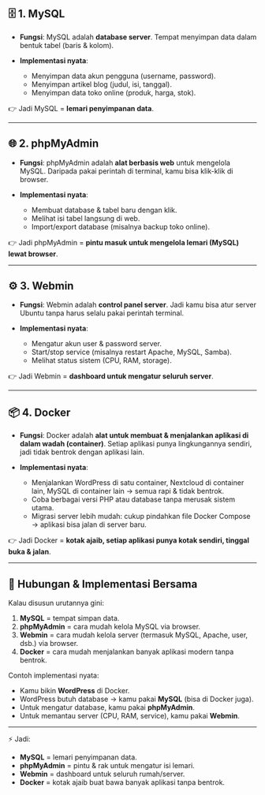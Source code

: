 ## 🗄️ **1. MySQL**

* **Fungsi**: MySQL adalah **database server**. Tempat menyimpan data dalam bentuk tabel (baris & kolom).
* **Implementasi nyata**:

  * Menyimpan data akun pengguna (username, password).
  * Menyimpan artikel blog (judul, isi, tanggal).
  * Menyimpan data toko online (produk, harga, stok).

👉 Jadi MySQL = **lemari penyimpanan data**.

---

## 🌐 **2. phpMyAdmin**

* **Fungsi**: phpMyAdmin adalah **alat berbasis web** untuk mengelola MySQL.
  Daripada pakai perintah di terminal, kamu bisa klik-klik di browser.
* **Implementasi nyata**:

  * Membuat database & tabel baru dengan klik.
  * Melihat isi tabel langsung di web.
  * Import/export database (misalnya backup toko online).

👉 Jadi phpMyAdmin = **pintu masuk untuk mengelola lemari (MySQL) lewat browser**.

---

## ⚙️ **3. Webmin**

* **Fungsi**: Webmin adalah **control panel server**.
  Jadi kamu bisa atur server Ubuntu tanpa harus selalu pakai perintah terminal.
* **Implementasi nyata**:

  * Mengatur akun user & password server.
  * Start/stop service (misalnya restart Apache, MySQL, Samba).
  * Melihat status sistem (CPU, RAM, storage).

👉 Jadi Webmin = **dashboard untuk mengatur seluruh server**.

---

## 📦 **4. Docker**

* **Fungsi**: Docker adalah **alat untuk membuat & menjalankan aplikasi di dalam wadah (container)**.
  Setiap aplikasi punya lingkungannya sendiri, jadi tidak bentrok dengan aplikasi lain.
* **Implementasi nyata**:

  * Menjalankan WordPress di satu container, Nextcloud di container lain, MySQL di container lain → semua rapi & tidak bentrok.
  * Coba berbagai versi PHP atau database tanpa merusak sistem utama.
  * Migrasi server lebih mudah: cukup pindahkan file Docker Compose → aplikasi bisa jalan di server baru.

👉 Jadi Docker = **kotak ajaib, setiap aplikasi punya kotak sendiri, tinggal buka & jalan**.

---

## 🔗 Hubungan & Implementasi Bersama

Kalau disusun urutannya gini:

1. **MySQL** = tempat simpan data.
2. **phpMyAdmin** = cara mudah kelola MySQL via browser.
3. **Webmin** = cara mudah kelola server (termasuk MySQL, Apache, user, dsb.) via browser.
4. **Docker** = cara mudah menjalankan banyak aplikasi modern tanpa bentrok.

Contoh implementasi nyata:

* Kamu bikin **WordPress** di Docker.
* WordPress butuh database → kamu pakai **MySQL** (bisa di Docker juga).
* Untuk mengatur database, kamu pakai **phpMyAdmin**.
* Untuk memantau server (CPU, RAM, service), kamu pakai **Webmin**.

---

⚡ Jadi:

* **MySQL** = lemari penyimpanan data.
* **phpMyAdmin** = pintu & rak untuk mengatur isi lemari.
* **Webmin** = dashboard untuk seluruh rumah/server.
* **Docker** = kotak ajaib buat bawa banyak aplikasi tanpa bentrok.
